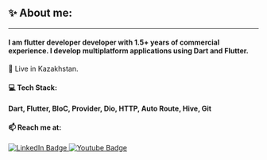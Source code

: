 <h2> ✨ About me: </h2>
<hr></hr>

<h4> I am flutter developer developer with 1.5+ years of commercial experience.
I develop multiplatform applications using Dart and Flutter.</h4>

🐣 Live in Kazakhstan.

</div>
<h4> 💻 Tech Stack: </h4>
<h4>Dart, Flutter, BloC, Provider, Dio, HTTP, Auto Route, Hive, Git</h4>

<h4>📫 Reach me at:</h4>
<div id="badges">
  <a href="https://t.me/bekzhandyace">
    <img src="https://img.shields.io/badge/Telegram-blue?style=for-the-badge&logo=telegram&logoColor=white" alt="LinkedIn Badge"/>
     <a href="[https://t.me/bekzhandyace](https://mail.google.com/mail/u/1/#inbox?compose=new)">
       <img src="https://img.shields.io/badge/Gmail-red?style=for-the-badge&logo=gmail&logoColor=white" alt="Youtube Badge"/>
  </a>


